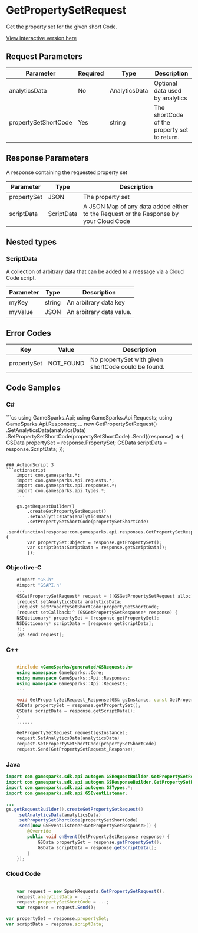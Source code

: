 
# GetPropertySetRequest


Get the property set for the given short Code.


<a href="https://api.gamesparks.net/#getpropertysetrequest" target="_gsapi">View interactive version here</a>

## Request Parameters

Parameter | Required | Type | Description
--------- | -------- | ---- | -----------
analyticsData | No | AnalyticsData | Optional data used by analytics
propertySetShortCode | Yes | string | The shortCode of the property set to return.

## Response Parameters


A response containing the requested property set

Parameter | Type | Description
--------- | ---- | -----------
propertySet | JSON | The property set
scriptData | ScriptData | A JSON Map of any data added either to the Request or the Response by your Cloud Code

## Nested types

### ScriptData

A collection of arbitrary data that can be added to a message via a Cloud Code script.

Parameter | Type | Description
--------- | ---- | -----------
myKey | string | An arbitrary data key
myValue | JSON | An arbitrary data value.

## Error Codes

Key | Value | Description
--------- | ----------- | -----------
propertySet | NOT_FOUND | No propertySet with given shortCode could be found.

## Code Samples

<h3>C#</h3>
```cs
	using GameSparks.Api;
	using GameSparks.Api.Requests;
	using GameSparks.Api.Responses;
	...
	new GetPropertySetRequest()
		.SetAnalyticsData(analyticsData)
		.SetPropertySetShortCode(propertySetShortCode)
		.Send((response) => {
		GSData propertySet = response.PropertySet; 
		GSData scriptData = response.ScriptData; 
		});

```

### ActionScript 3
```actionscript
	import com.gamesparks.*;
	import com.gamesparks.api.requests.*;
	import com.gamesparks.api.responses.*;
	import com.gamesparks.api.types.*;
	...
	
	gs.getRequestBuilder()
	    .createGetPropertySetRequest()
		.setAnalyticsData(analyticsData)
		.setPropertySetShortCode(propertySetShortCode)
		.send(function(response:com.gamesparks.api.responses.GetPropertySetResponse):void {
		var propertySet:Object = response.getPropertySet(); 
		var scriptData:ScriptData = response.getScriptData(); 
		});

```

### Objective-C
```objectivec
	#import "GS.h"
	#import "GSAPI.h"
	...
	GSGetPropertySetRequest* request = [[GSGetPropertySetRequest alloc] init];
	[request setAnalyticsData:analyticsData;
	[request setPropertySetShortCode:propertySetShortCode;
	[request setCallback:^ (GSGetPropertySetResponse* response) {
	NSDictionary* propertySet = [response getPropertySet]; 
	NSDictionary* scriptData = [response getScriptData]; 
	}];
	[gs send:request];

```

### C++
```cpp

	#include <GameSparks/generated/GSRequests.h>
	using namespace GameSparks::Core;
	using namespace GameSparks::Api::Responses;
	using namespace GameSparks::Api::Requests;
	...
	
	void GetPropertySetRequest_Response(GS& gsInstance, const GetPropertySetResponse& response) {
	GSData propertySet = response.getPropertySet(); 
	GSData scriptData = response.getScriptData(); 
	}
	......
	
	GetPropertySetRequest request(gsInstance);
	request.SetAnalyticsData(analyticsData)
	request.SetPropertySetShortCode(propertySetShortCode)
	request.Send(GetPropertySetRequest_Response);
```

### Java
```java
import com.gamesparks.sdk.api.autogen.GSRequestBuilder.GetPropertySetRequest;
import com.gamesparks.sdk.api.autogen.GSResponseBuilder.GetPropertySetResponse;
import com.gamesparks.sdk.api.autogen.GSTypes.*;
import com.gamesparks.sdk.api.GSEventListener;

...
gs.getRequestBuilder().createGetPropertySetRequest()
	.setAnalyticsData(analyticsData)
	.setPropertySetShortCode(propertySetShortCode)
	.send(new GSEventListener<GetPropertySetResponse>() {
		@Override
		public void onEvent(GetPropertySetResponse response) {
			GSData propertySet = response.getPropertySet(); 
			GSData scriptData = response.getScriptData(); 
		}
	});

```

### Cloud Code
```javascript

	var request = new SparkRequests.GetPropertySetRequest();
	request.analyticsData = ...;
	request.propertySetShortCode = ...;
	var response = request.Send();
	
var propertySet = response.propertySet; 
var scriptData = response.scriptData; 
```


